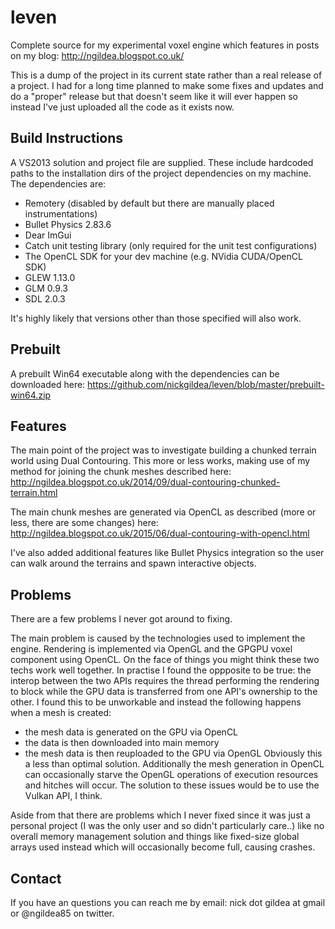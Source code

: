# leven
Complete source for my experimental voxel engine which features in posts on my blog: http://ngildea.blogspot.co.uk/

This is a dump of the project in its current state rather than a real release of a project. I had for a long time planned to make some fixes and updates and do a "proper" release but that doesn't seem like it will ever happen so instead I've just uploaded all the code as it exists now.

## Build Instructions
A VS2013 solution and project file are supplied. These include hardcoded paths to the installation dirs of the project dependencies on my machine. The dependencies are:
  * Remotery (disabled by default but there are manually placed instrumentations)
  * Bullet Physics 2.83.6
  * Dear ImGui
  * Catch unit testing library (only required for the unit test configurations)
  * The OpenCL SDK for your dev machine (e.g. NVidia CUDA/OpenCL SDK)
  * GLEW 1.13.0
  * GLM 0.9.3
  * SDL 2.0.3

It's highly likely that versions other than those specified will also work.

## Prebuilt
A prebuilt Win64 executable along with the dependencies can be downloaded here: https://github.com/nickgildea/leven/blob/master/prebuilt-win64.zip

## Features
The main point of the project was to investigate building a chunked terrain world using Dual Contouring. This more or less works, making use of my method for joining the chunk meshes described here: http://ngildea.blogspot.co.uk/2014/09/dual-contouring-chunked-terrain.html

The main chunk meshes are generated via OpenCL as described (more or less, there are some changes) here: http://ngildea.blogspot.co.uk/2015/06/dual-contouring-with-opencl.html

I've also added additional features like Bullet Physics integration so the user can walk around the terrains and spawn interactive objects.

## Problems
There are a few problems I never got around to fixing. 

The main problem is caused by the technologies used to implement the engine. Rendering is implemented via OpenGL and the GPGPU voxel component using OpenCL. On the face of things you might think these two techs work well together. In practise I found the oppposite to be true: the interop between the two APIs requires the thread performing the rendering to block while the GPU data is transferred from one API's ownership to the other. I found this to be unworkable and instead the following happens when a mesh is created:
  * the mesh data is generated on the GPU via OpenCL
  * the data is then downloaded into main memory
  * the mesh data is then reuploaded to the GPU via OpenGL
Obviously this a less than optimal solution. Additionally the mesh generation in OpenCL can occasionally starve the OpenGL operations of execution resources and hitches will occur. The solution to these issues would be to use the Vulkan API, I think.

Aside from that there are problems which I never fixed since it was just a personal project (I was the only user and so didn't particularly care..) like no overall memory management solution and things like fixed-size global arrays used instead which will occasionally become full, causing crashes.

## Contact

If you have an questions you can reach me by email: nick dot gildea at gmail or @ngildea85 on twitter.

